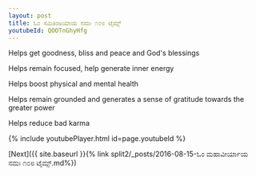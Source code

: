 ```yaml
---
layout: post
title: ಓಂ ಸಮಿತಿಂಜಯಾಯ ನಮಃ ೧೦೮ ಟೈಮ್ಸ್
youtubeId: QOOTnGhyHfg
---
```

 
 
Helps get goodness, bliss and peace and God's blessings
 
Helps remain focused, help generate inner energy 
 
Helps boost physical and mental health 
 
Helps remain grounded and generates a sense of gratitude towards the greater power 
 
Helps reduce bad karma
 
 
 
 


{% include youtubePlayer.html id=page.youtubeId %}
 
[Next]({{ site.baseurl }}{% link  split2/_posts/2016-08-15-ಓಂ ಮಹಾವೀರ್ಯಾಯ ನಮಃ ೧೦೮ ಟೈಮ್ಸ್.md%})
 
